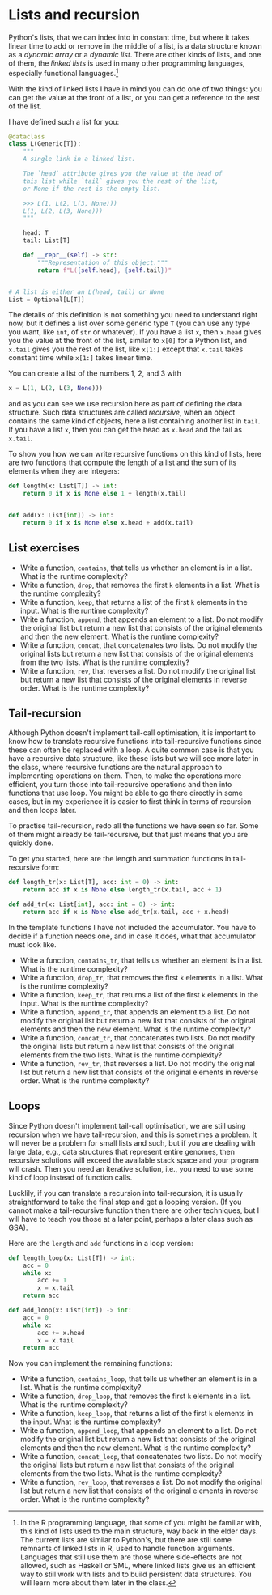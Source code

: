 # Lists and recursion

Python's lists, that we can index into in constant time, but where it takes linear time to add or remove in the middle of a list, is a data structure known as a *dynamic array* or a *dynamic list*. There are other kinds of lists, and one of them, the *linked lists* is used in many other programming languages, especially functional languages.[^1]

With the kind of linked lists I have in mind you can do one of two things: you can get the value at the front of a list, or you can get a reference to the rest of the list.

I have defined such a list for you:

```python
@dataclass
class L(Generic[T]):
    """
    A single link in a linked list.

    The `head` attribute gives you the value at the head of
    this list while `tail` gives you the rest of the list,
    or None if the rest is the empty list.

    >>> L(1, L(2, L(3, None)))
    L(1, L(2, L(3, None)))
    """

    head: T
    tail: List[T]

    def __repr__(self) -> str:
        """Representation of this object."""
        return f"L({self.head}, {self.tail})"


# A list is either an L(head, tail) or None
List = Optional[L[T]]
```

The details of this definition is not something you need to understand right now, but it defines a list over some generic type `T` (you can use any type you want, like `int`, of `str` or whatever). If you have a list `x`, then `x.head` gives you the value at the front of the list, similar to `x[0]` for a Python list, and `x.tail` gives you the rest of the list, like `x[1:]` except that `x.tail` takes constant time while `x[1:]` takes linear time.

You can create a list of the numbers 1, 2, and 3 with

```python
x = L(1, L(2, L(3, None)))
```

and as you can see we use recursion here as part of defining the data structure. Such data structures are called *recursive*, when an object contains the same kind of objects, here a list containing another list in `tail`. If you have a list `x`, then you can get the head as `x.head` and the tail as `x.tail`.

To show you how we can write recursive functions on this kind of lists, here are two functions that compute the length of a list and the sum of its elements when they are integers:

```python
def length(x: List[T]) -> int:
    return 0 if x is None else 1 + length(x.tail)


def add(x: List[int]) -> int:
    return 0 if x is None else x.head + add(x.tail)
```


## List exercises

* Write a function, `contains`, that tells us whether an element is in a list. What is the runtime complexity?
* Write a function, `drop`, that removes the first `k` elements in a list. What is the runtime complexity?
* Write a function, `keep`, that returns a list of the first `k` elements in the input. What is the runtime complexity?
* Write a function, `append`, that appends an element to a list. Do not modify the original list but return a new list that consists of the original elements and then the new element. What is the runtime complexity?
* Write a function, `concat`, that concatenates two lists. Do not modify the original lists but return a new list that consists of the original elements from the two lists. What is the runtime complexity?
* Write a function, `rev`, that reverses a list. Do not modify the original list but return a new list that consists of the original elements in reverse order. What is the runtime complexity?

## Tail-recursion

Although Python doesn't implement tail-call optimisation, it is important to know how to translate recursive functions into tail-recursive functions since these can often be replaced with a loop. A quite common case is that you have a recursive data structure, like these lists but we will see more later in the class, where recursive functions are the natural approach to implementing operations on them. Then, to make the operations more efficient, you turn those into tail-recursive operations and then into functions that use loop. You might be able to go there directly in some cases, but in my experience it is easier to first think in terms of recursion and then loops later.

To practise tail-recursion, redo all the functions we have seen so far. Some of them might already be tail-recursive, but that just means that you are quickly done.

To get you started, here are the length and summation functions in tail-recursive form:

```python
def length_tr(x: List[T], acc: int = 0) -> int:
    return acc if x is None else length_tr(x.tail, acc + 1)

def add_tr(x: List[int], acc: int = 0) -> int:
    return acc if x is None else add_tr(x.tail, acc + x.head)
```

In the template functions I have not included the accumulator. You have to decide if a function needs one, and in case it does, what that accumulator must look like.

* Write a function, `contains_tr`, that tells us whether an element is in a list. What is the runtime complexity?
* Write a function, `drop_tr`, that removes the first `k` elements in a list. What is the runtime complexity?
* Write a function, `keep_tr`, that returns a list of the first `k` elements in the input. What is the runtime complexity?
* Write a function, `append_tr`, that appends an element to a list. Do not modify the original list but return a new list that consists of the original elements and then the new element. What is the runtime complexity?
* Write a function, `concat_tr`, that concatenates two lists. Do not modify the original lists but return a new list that consists of the original elements from the two lists. What is the runtime complexity?
* Write a function, `rev_tr`, that reverses a list. Do not modify the original list but return a new list that consists of the original elements in reverse order. What is the runtime complexity?

## Loops

Since Python doesn't implement tail-call optimisation, we are still using recursion when we have tail-recursion, and this is sometimes a problem. It will never be a problem for small lists and such, but if you are dealing with large data, e.g., data structures that represent entire genomes, then recursive solutions will exceed the available stack space and your program will crash. Then you need an iterative solution, i.e., you need to use some kind of loop instead of function calls.

Lucklily, if you can translate a recursion into tail-recursion, it is usually straightforward to take the final step and get a looping version. (If you cannot make a tail-recursive function then there are other techniques, but I will have to teach you those at a later point, perhaps a later class such as GSA).

Here are the `length` and `add` functions in a loop version:

```python
def length_loop(x: List[T]) -> int:
    acc = 0
    while x:
        acc += 1
        x = x.tail
    return acc

def add_loop(x: List[int]) -> int:
    acc = 0
    while x:
        acc += x.head
        x = x.tail
    return acc
```

Now you can implement the remaining functions:

* Write a function, `contains_loop`, that tells us whether an element is in a list. What is the runtime complexity?
* Write a function, `drop_loop`, that removes the first `k` elements in a list. What is the runtime complexity?
* Write a function, `keep_loop`, that returns a list of the first `k` elements in the input. What is the runtime complexity?
* Write a function, `append_loop`, that appends an element to a list. Do not modify the original list but return a new list that consists of the original elements and then the new element. What is the runtime complexity?
* Write a function, `concat_loop`, that concatenates two lists. Do not modify the original lists but return a new list that consists of the original elements from the two lists. What is the runtime complexity?
* Write a function, `rev_loop`, that reverses a list. Do not modify the original list but return a new list that consists of the original elements in reverse order. What is the runtime complexity?


[^1]: In the R programming language, that some of you might be familiar with, this kind of lists used to the main structure, way back in the elder days. The current lists are similar to Python's, but there are still some remnants of linked lists in R, used to handle function arguments. Languages that still use them are those where side-effects are not allowed, such as Haskell or SML, where linked lists give us an efficient way to still work with lists and to build persistent data structures. You will learn more about them later in the class.
